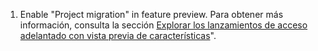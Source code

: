 1. Enable "Project migration" in feature preview. Para obtener más información, consulta la sección [Explorar los lanzamientos de acceso adelantado con vista previa de características](/get-started/using-github/exploring-early-access-releases-with-feature-preview)".
